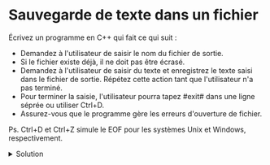 # Sauvegarde de texte dans un fichier

Écrivez un programme en C++ qui fait ce qui suit :

- Demandez à l'utilisateur de saisir le nom du fichier de sortie.
- Si le fichier existe déjà, il ne doit pas être écrasé.
- Demandez à l'utilisateur de saisir du texte et enregistrez le texte saisi dans le fichier de sortie. Répétez cette action tant que l'utilisateur n'a pas terminé. 
- Pour terminer la saisie, l'utilisateur pourra tapez #exit# dans une ligne séprée ou utiliser Ctrl+D.
- Assurez-vous que le programme gère les erreurs d'ouverture de fichier.

Ps. Ctrl+D et Ctrl+Z simule le EOF pour les systèmes Unix et Windows, respectivement.   

<details>
<summary>Solution</summary>

~~~cpp
#include <iostream>
#include <fstream>
#include <string>

int main() {
    std::string nom_fichier;

    // Demandez à l'utilisateur le nom du fichier où enregistrer le texte
    std::cout << "Entrez le nom du fichier où enregistrer le texte : ";
    std::getline(std::cin, nom_fichier);

    // Ouvrez le fichier en mode écriture
    std::ofstream fichier_sortie(nom_fichier);

    // Vérifiez si l'ouverture du fichier a réussi
    if (!fichier_sortie) {
        std::cerr << "Erreur : Impossible d'ouvrir le fichier. \n";
        return EXIT_FAILURE;
    }

    std::string texte;
    const std::string terminer = "#exit#";

    // Demandez à l'utilisateur de saisir du texte
    std::cout << "Entrez le texte à enregistrer dans le fichier (Ctrl+D ou #exit# pour terminer la saisie) :\n";
    while (std::getline(std::cin, texte)) {
        if (texte == terminer) break;
        // Écrivez le texte dans le fichier
        fichier_sortie << texte << std::endl;
    }

    // Fermez le fichier
    fichier_sortie.close();

    std::cout << "Le texte a été enregistré avec succès dans le fichier." << std::endl;

    return EXIT_SUCCESS;
}

~~~



</details>